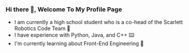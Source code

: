 ### Hi there 👋, Welcome To My Profile Page

- I am currently a high school student who is a co-head of the Scarlett Robotics Code Team  🤖
- I have experience with Python, Java, and C++ ⌨️
- I'm currently learning about Front-End Engineering 🌱


<!--
**TemirlanN-dev/TemirlanN-dev** is a ✨ _special_ ✨ repository because its `README.md` (this file) appears on your GitHub profile.

Here are some ideas to get you started:

- 🔭 I’m currently working on ...
- 🌱 I’m currently learning ...
- 👯 I’m looking to collaborate on ...
- 🤔 I’m looking for help with ...
- 💬 Ask me about ...
- 📫 How to reach me: ...
- 😄 Pronouns: ...
- ⚡ Fun fact: ...
-->
